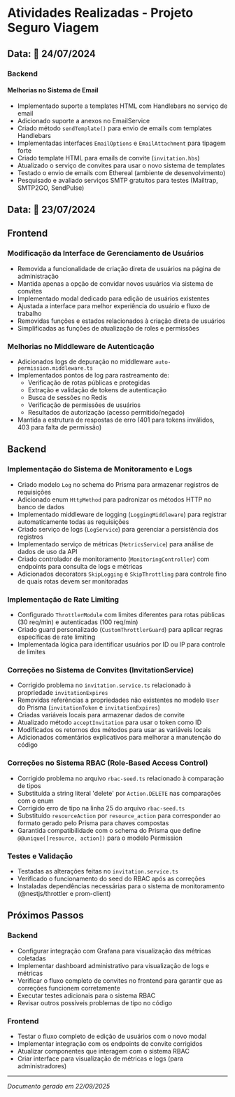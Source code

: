 # Atividades Realizadas - Projeto Seguro Viagem

## Data: 📅 24/07/2024

### Backend

#### Melhorias no Sistema de Email
- Implementado suporte a templates HTML com Handlebars no serviço de email
- Adicionado suporte a anexos no EmailService
- Criado método `sendTemplate()` para envio de emails com templates Handlebars
- Implementadas interfaces `EmailOptions` e `EmailAttachment` para tipagem forte
- Criado template HTML para emails de convite (`invitation.hbs`)
- Atualizado o serviço de convites para usar o novo sistema de templates
- Testado o envio de emails com Ethereal (ambiente de desenvolvimento)
- Pesquisado e avaliado serviços SMTP gratuitos para testes (Mailtrap, SMTP2GO, SendPulse)

## Data: 📅 23/07/2024

## Frontend

### Modificação da Interface de Gerenciamento de Usuários
- Removida a funcionalidade de criação direta de usuários na página de administração
- Mantida apenas a opção de convidar novos usuários via sistema de convites
- Implementado modal dedicado para edição de usuários existentes
- Ajustada a interface para melhor experiência do usuário e fluxo de trabalho
- Removidas funções e estados relacionados à criação direta de usuários
- Simplificadas as funções de atualização de roles e permissões

### Melhorias no Middleware de Autenticação
- Adicionados logs de depuração no middleware `auto-permission.middleware.ts`
- Implementados pontos de log para rastreamento de:
  - Verificação de rotas públicas e protegidas
  - Extração e validação de tokens de autenticação
  - Busca de sessões no Redis
  - Verificação de permissões de usuários
  - Resultados de autorização (acesso permitido/negado)
- Mantida a estrutura de respostas de erro (401 para tokens inválidos, 403 para falta de permissão)

## Backend

### Implementação do Sistema de Monitoramento e Logs
- Criado modelo `Log` no schema do Prisma para armazenar registros de requisições
- Adicionado enum `HttpMethod` para padronizar os métodos HTTP no banco de dados
- Implementado middleware de logging (`LoggingMiddleware`) para registrar automaticamente todas as requisições
- Criado serviço de logs (`LogService`) para gerenciar a persistência dos registros
- Implementado serviço de métricas (`MetricsService`) para análise de dados de uso da API
- Criado controlador de monitoramento (`MonitoringController`) com endpoints para consulta de logs e métricas
- Adicionados decorators `SkipLogging` e `SkipThrottling` para controle fino de quais rotas devem ser monitoradas

### Implementação de Rate Limiting
- Configurado `ThrottlerModule` com limites diferentes para rotas públicas (30 req/min) e autenticadas (100 req/min)
- Criado guard personalizado (`CustomThrottlerGuard`) para aplicar regras específicas de rate limiting
- Implementada lógica para identificar usuários por ID ou IP para controle de limites

### Correções no Sistema de Convites (InvitationService)
- Corrigido problema no `invitation.service.ts` relacionado à propriedade `invitationExpires`
- Removidas referências a propriedades não existentes no modelo `User` do Prisma (`invitationToken` e `invitationExpires`)
- Criadas variáveis locais para armazenar dados de convite
- Atualizado método `acceptInvitation` para usar o token como ID
- Modificados os retornos dos métodos para usar as variáveis locais
- Adicionados comentários explicativos para melhorar a manutenção do código

### Correções no Sistema RBAC (Role-Based Access Control)
- Corrigido problema no arquivo `rbac-seed.ts` relacionado à comparação de tipos
- Substituída a string literal 'delete' por `Action.DELETE` nas comparações com o enum
- Corrigido erro de tipo na linha 25 do arquivo `rbac-seed.ts`
- Substituído `resourceAction` por `resource_action` para corresponder ao formato gerado pelo Prisma para chaves compostas
- Garantida compatibilidade com o schema do Prisma que define `@@unique([resource, action])` para o modelo Permission

### Testes e Validação
- Testadas as alterações feitas no `invitation.service.ts`
- Verificado o funcionamento do seed do RBAC após as correções
- Instaladas dependências necessárias para o sistema de monitoramento (@nestjs/throttler e prom-client)

## Próximos Passos

### Backend
- Configurar integração com Grafana para visualização das métricas coletadas
- Implementar dashboard administrativo para visualização de logs e métricas
- Verificar o fluxo completo de convites no frontend para garantir que as correções funcionem corretamente
- Executar testes adicionais para o sistema RBAC
- Revisar outros possíveis problemas de tipo no código

### Frontend
- Testar o fluxo completo de edição de usuários com o novo modal
- Implementar integração com os endpoints de convite corrigidos
- Atualizar componentes que interagem com o sistema RBAC
- Criar interface para visualização de métricas e logs (para administradores)

---

*Documento gerado em 22/09/2025*